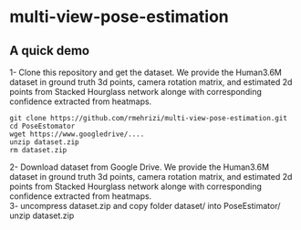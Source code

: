 # multi-view-pose-estimation

## A quick demo
1- Clone this repository and get the dataset. We provide the Human3.6M dataset in ground truth 3d points, camera rotation matrix, and estimated 2d points from Stacked Hourglass network alonge with corresponding confidence extracted from heatmaps.<br />
```
git clone https://github.com/rmehrizi/multi-view-pose-estimation.git
cd PoseEstomator
wget https://www.googledrive/....
unzip dataset.zip
rm dataset.zip
```



2- Download dataset from Google Drive. We provide the Human3.6M dataset in ground truth 3d points, camera rotation matrix, and estimated 2d points from Stacked Hourglass network alonge with corresponding confidence extracted from heatmaps.<br />
3- uncompress dataset.zip and copy folder dataset/ into PoseEstimator/ <br />
unzip dataset.zip
